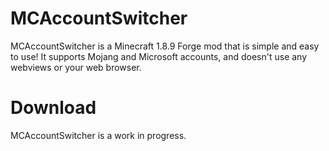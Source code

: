# MCAccountSwitcher

MCAccountSwitcher is a Minecraft 1.8.9 Forge mod that is simple and easy to use! It supports Mojang and Microsoft accounts, and doesn't use any webviews or your web browser.

# Download
MCAccountSwitcher is a work in progress.
